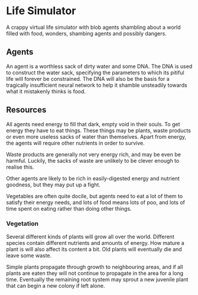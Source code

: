 # Life Simulator

A crappy virtual life simulator with blob agents shambling about a world filled
with food, wonders, shambing agents and possibly dangers.

## Agents

An agent is a worthless sack of dirty water and some DNA.  The DNA is used to
construct the water sack, specifying the parameters to which its pitiful life
will forever be constrained.  The DNA will also be the basis for a tragically
insufficient neural network to help it shamble unsteadily towards what it
mistakenly thinks is food.

## Resources

All agents need energy to fill that dark, empty void in their souls. To get
energy they have to eat things. These things may be plants, waste products or
even more useless sacks of water than themselves.  Apart from energy, the agents
will require other nutrients in order to survive.

Waste products are generally not very energy rich, and may be even be harmful.
Luckily, the sacks of waste are unlikely to be clever enough to realise this.

Other agents are likely to be rich in easily-digested energy and nutrient
goodness, but they may put up a fight.

Vegetables are often quite docile, but agents need to eat a lot of them to
satisfy their energy needs, and lots of food means lots of poo, and lots of
time spent on eating rather than doing other things.

### Vegetation

Several different kinds of plants will grow all over the world.  Different
species contain different nutrients and amounts of energy.  How mature a plant
is will also affect its content a bit.  Old plants will eventually die and leave
some waste.

Simple plants propagate through growth to neighbouring areas, and if all plants
are eaten they will not continue to propagate in the area for a long time.
Eventually the remaining root system may sprout a new juvenile plant that can
begin a new colony if left alone.

[//]: # (Some will spread their seed to the wind, others will have fruit that can be eaten by agents who will then spread the seeds wherever they walk.)
